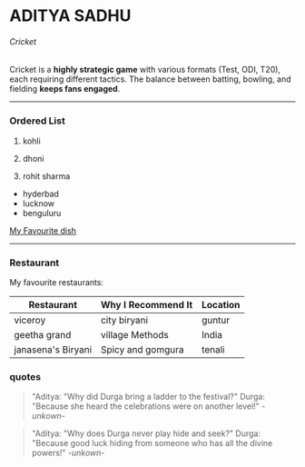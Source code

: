 # ADITYA SADHU

###### Cricket

Cricket is a **highly strategic game** with various formats (Test, ODI, T20), each requiring different tactics. The balance between batting, bowling, and fielding **keeps fans engaged**.

---
### Ordered List

1. kohli

2. dhoni

3. rohit sharma

- hyderbad
- lucknow
-  benguluru


[My Favourite dish](./MyDish.md)



---


### Restaurant

My favourite restaurants:

| Restaurant         | Why I Recommend It     | Location          |
|--------------------|------------------------|-------------------|
|viceroy             | city      biryani      | guntur            |
| geetha grand       | village     Methods    | India             |
| janasena's Biryani | Spicy and gomgura      | tenali            |

### quotes

> "Aditya: "Why did Durga bring a ladder to the festival?" Durga: "Because she heard the celebrations were on another level!"
_-unkown-_

> "Aditya: "Why does Durga never play hide and seek?" Durga: "Because good luck hiding from someone who has all the divine powers!"
_-unkown-_

